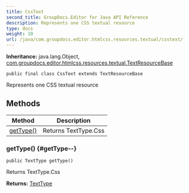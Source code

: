 ```yaml
---
title: CssText
second_title: GroupDocs.Editor for Java API Reference
description: Represents one CSS textual resource
type: docs
weight: 10
url: /java/com.groupdocs.editor.htmlcss.resources.textual/csstext/
---
```

**Inheritance:**
java.lang.Object, [com.groupdocs.editor.htmlcss.resources.textual.TextResourceBase](../../com.groupdocs.editor.htmlcss.resources.textual/textresourcebase)
```
public final class CssText extends TextResourceBase
```

Represents one CSS textual resource
## Methods

| Method | Description |
| --- | --- |
| [getType()](#getType--) | Returns TextType.Css |
### getType() {#getType--}
```
public TextType getType()
```


Returns TextType.Css

**Returns:**
[TextType](../../com.groupdocs.editor.htmlcss.resources.textual/texttype)
